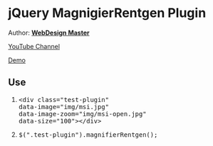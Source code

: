 <h1>jQuery MagnigierRentgen Plugin</h1>

<p>Author: <strong><a href="https://webdesign-master.ru" target="_blank">WebDesign Master</a></strong></p>
<p><a href="https://youtube.com/agragregra" target="_blank" target="_blank">YouTube Channel</a></p>
<p><a href="http://agragregra.github.io/demos/MagnifierRentgen/" target="_blank">Demo</a></p>

<h2>Use</h2>

<ol>
	<li>
<pre>&lt;div class="test-plugin"
data-image="img/msi.jpg"
data-image-zoom="img/msi-open.jpg"
data-size="100">&lt;/div&gt;</pre>
	</li>
	<li>
<pre>
$(".test-plugin").magnifierRentgen();
</pre>
	</li>
</ol>
